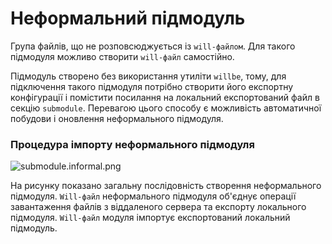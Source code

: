 # Неформальний підмодуль  

Група файлів, що не розповсюджується із <code>will-файлом</code>. Для такого підмодуля можливо створити <code>will-файл</code> самостійно.  

Підмодуль створено без використання утиліти `willbe`, тому, для підключення такого підмодуля потрібно створити його експортну конфігурації і помістити посилання на локальний експортований файл в секцію `submodule`. Перевагою цього способу є можливість автоматичної побудови і оновлення неформального підмодуля. 

### Процедура імпорту неформального підмодуля

![submodule.informal.png](./Images/submodule.informal.png)

На рисунку показано загальну послідовність створення неформального підмодуля. `Will-файл` неформального підмодуля об'єднує операції завантаження файлів з віддаленого сервера та експорту локального підмодуля. `Will-файл` модуля імпортує експортований локальний підмодуль.  
